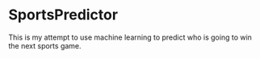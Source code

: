 SportsPredictor
===============

This is my attempt to use machine learning to predict who is going to win the next sports game.
